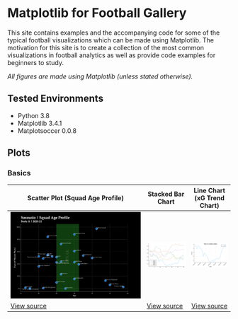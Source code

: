 # Matplotlib for Football Gallery

This site contains examples and the accompanying code for some of the typical football visualizations which can be made using Matplotlib. The motivation for this site is to create a collection of the most common visualizations in football analytics as well as provide code examples for beginners to study.

*All figures are made using Matplotlib (unless stated otherwise).*

## Tested Environments
- Python 3.8
- Matplotlib 3.4.1
- Matplotsoccer 0.0.8

## Plots

### Basics

|  Scatter Plot (Squad Age Profile) | Stacked Bar Chart | Line Chart (xG Trend Chart) |
|  ---- | ---- | ---- |
| ![squad-age-profile.png](src/images/squad-age-profile.png) |![small_line_plot_2d_2.png](src/images/small_line_plot_2d_2.png) |![small_datetime_plot.png](src/images/small_datetime_plot.png) |
| [View source](src/squad-age-profile.html) |[View source](src/line_plot_2d_2.md) |[View source](src/datetime_plot.md) |

<br>

